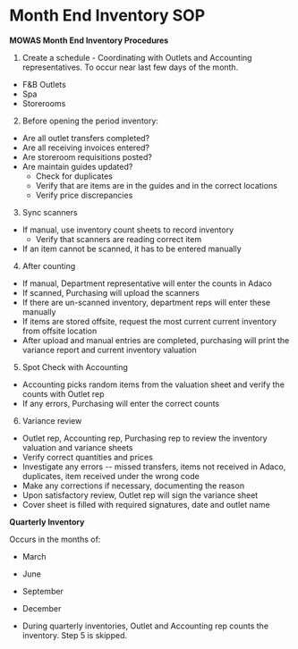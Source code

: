 # Month End Inventory SOP

**MOWAS Month End Inventory Procedures**

1. Create a schedule - Coordinating with Outlets and Accounting representatives. To occur near last few days of the month. 
* F&B Outlets
* Spa
* Storerooms

2. Before opening the period inventory:
* Are all outlet transfers completed?
* Are all receiving invoices entered? 
* Are storeroom requisitions posted?
* Are maintain guides updated? 
  * Check for duplicates
  * Verify that are items are in the guides and in the correct locations
  * Verify price discrepancies

3. Sync scanners
* If manual, use inventory count sheets to record inventory
  * Verify that scanners are reading correct item
* If an item cannot be scanned, it has to be entered manually

4. After counting
* If manual, Department representative will enter the counts in Adaco
* If scanned, Purchasing will upload the scanners
* If there are un-scanned inventory, department reps will enter these manually
* If items are stored offsite, request the most current current inventory from offsite location 
* After upload and manual entries are completed, purchasing will print the variance report and current inventory valuation

5. Spot Check with Accounting
* Accounting picks random items from the valuation sheet and verify the counts with Outlet rep
* If any errors, Purchasing will enter the correct counts

6. Variance review
* Outlet rep, Accounting rep, Purchasing rep to review the inventory valuation and variance sheets
* Verify correct quantities and prices
* Investigate any errors -- missed transfers, items not received in Adaco, duplicates, item received under the wrong code
* Make any corrections if necessary, documenting the reason
* Upon satisfactory review, Outlet rep will sign the variance sheet
* Cover sheet is filled with required signatures, date and outlet name

**Quarterly Inventory**

Occurs in the months of: 
* March
* June
* September
* December

* During quarterly inventories, Outlet and Accounting rep counts the inventory. Step 5 is skipped.

